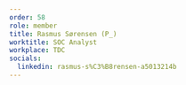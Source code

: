 ```yaml
---
order: 58
role: member
title: Rasmus Sørensen (P_)
worktitle: SOC Analyst
workplace: TDC
socials:
  linkedin: rasmus-s%C3%B8rensen-a5013214b
---
```

